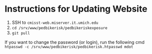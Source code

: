 # Instructions for Updating Website

1. SSH to `cmisst-web.miserver.it.umich.edu`
2. `cd /srv/www/pedbikerisk/pedbikeriskexposure`
3. `git pull`

If you want to change the password (or login), run the following cmd  
`htpasswd -c /srv/www/pedbikerisk/pedbikerisk.htpasswd mdot`
